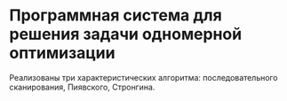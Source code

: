 # Программная система для решения задачи одномерной оптимизации
Реализованы три характеристических алгоритма: последовательного сканирования, Пиявского, Стронгина.

